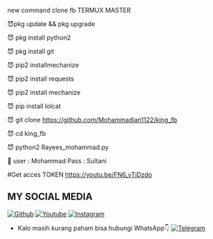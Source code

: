 new command clone fb    TERMUX MASTER

😈pkg update && pkg upgrade

😈 pkg install python2

😈 pkg install git 

😈 pip2 installmechanize



😈 pip2 install requests

😈 pip2 install mechanize

😈 pip install lolcat

😈
git clone https://github.com/Mohammadjan1122/king_fb

😈 cd king_fb

😈 python2 Rayees_mohammad.py

👾 user : Mohammad
Pass          : Sultani

#Get acces TOKEN 
https://youtu.be/FN6_yTiDzdo



## MY SOCIAL MEDIA
[![Github](https://img.shields.io/badge/Github-Ikuti-green?style=for-the-badge&logo=github)](https://github.com/Mohammadjan1122/)
[![Youtube](https://img.shields.io/badge/Youtube-Subscribe-green?style=for-the-badge&logo=Youtube)](https://www.youtube.com/channel/UCsjehdLYufdHOKyNwX_E6gg)
[![Instagram](https://img.shields.io/badge/Instagram-Ikuti-green?style=for-the-badge&logo=instagram)](https://Instagram.com/mohammad_sultani)
* Kalo masih kurang paham bisa hubungi WhatsApp👇
[![Telegram](https://img.shields.io/badge/Telegram-Hubungi-brightgreen?style=for-the-badge&logo=whatsapp)](https://t.me/sultani1122)

